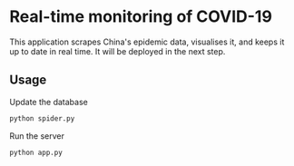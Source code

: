 # Real-time monitoring of COVID-19
This application scrapes China's epidemic data, visualises it, and keeps it up to date in real time. It will be deployed in the next step. 

## Usage
Update the database
```bash
python spider.py
```
Run the server
```bash
python app.py
```

